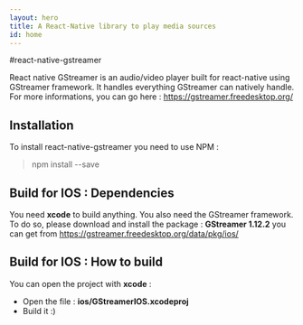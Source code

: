 ```yaml
---
layout: hero
title: A React-Native library to play media sources
id: home
---
```


#react-native-gstreamer

React native GStreamer is an audio/video player built for react-native using GStreamer framework.
It handles everything GStreamer can natively handle. For more informations, you can go here : https://gstreamer.freedesktop.org/

## Installation
To install react-native-gstreamer you need to use NPM :
> npm install --save

## Build for IOS : Dependencies
You need <b>xcode</b> to build anything.
You also need the GStreamer framework. To do so, please download and install the package : <b>GStreamer 1.12.2</b> you can get from https://gstreamer.freedesktop.org/data/pkg/ios/

## Build for IOS : How to build
You can open the project with <b>xcode</b> :
 - Open the file : <b>ios/GStreamerIOS.xcodeproj</b>
 - Build it :)